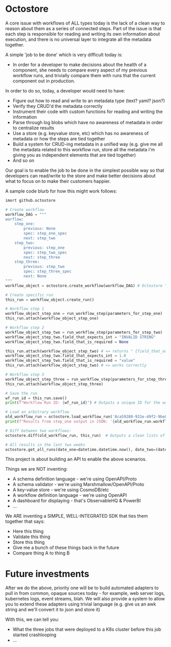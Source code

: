 # Octostore 

A core issue with workflows of ALL types today is the lack of a clean way to reason about them as a series of connected steps. Part of the issue is that each step is responsible for reading and writing its own information about execution, and there is no universal layer to integrate all the metadata together.

A simple 'job to be done' which is very difficult today is:
- In order for a developer to make decisions about the health of a component, she needs to compare every aspect of my previous workflow runs, and trivially compare them with runs that the current component out in production.

In order to do so, today, a developer would need to have:
- Figure out how to read and write to an metadata type (text? yaml? json?)
- Verify they CRUD'd the metadata correctly
- Instrument their code with custom functions for reading and writing the information
- Parse through log blobs which have no awareness of metadata in order to centralize results
- Use a store (e.g. keyvalue store, etc) which has no awareness of metadata or how the steps are tied together
- Build a system for CRUD-ing metadata in a unified way (e.g. give me all the metadata related to this workflow run, store all the metadata i'm giving you as independent elements that are tied together)
- And so on

Our goal is to enable the job to be done in the simplest possible way so that developers can read/write to the store and make better decisions about what to focus on to make their customers happier. 

A sample code blurb for how this might work follows:
```python
imort github.octostore

# Create workflow
workflow_DAG = """
worflow:
    step_one:
        previous: None
        spec: step_one_spec
        next: step_two
    step_two:
        previous: step_one
        spec: step_two_spec
        next: step_three
    step_three:
        previous: step_two
        spec: step_three_spec
        next: None
"""
workflow_object = octostore.create_workflow(workflow_DAG) # Octostore "workflow" object

# Create specific run
this_run = workflow_object.create_run()

# Workflow step 1
workflow_object_step_one = run_workflow_step(parameters_for_step_one)
this_run.attach(workflow_object_step_one)

# Workflow step 2
workflow_object_step_two = run_workflow_step(parameters_for_step_two)
workflow_object_step_two.field_that_expects_int = "INVALID STRING"
workflow_object_step_two.field_that_is_required = None

this_run.attach(workflow_object_step_two) # <= returns " {field_that_expects_int: 'expects 'int', but was provided 'string': "INVALID STRING", field_that_is_required: 'may not be null'}
workflow_object_step_two.field_that_expects_int = 1.0
workflow_object_step_two.field_that_is_required = "value"
this_run.attach(workflow_object_step_two) # <= works correctly

# Workflow step 3
workflow_object_step_three = run_workflow_step(parameters_for_step_three)
this_run.attach(workflow_object_step_three)

# Save the run
wf_run_id = this_run.save()
print(f"Workflow Run ID: {wf_run_id}") # Outputs a unique ID for the workflow run that I can use to load at any time

# Load an arbitrary workflow
old_workflow_run = octostore.load_workflow_run('8ca59280-931e-49f2-9be8-9f5612f77620') # Unique WF ID
print(f"Results from step_one output in JSON: '{old_workflow_run.workflow_step_one.output.to_json()}")

# Diff between two workflows:
octostore.diff(old_workflow_run, this_run)  # Outputs a clean lists of diffs

# All results in the last two weeks
octostore.get_all_runs(date_one=datetime.datetime.now(), date_two=(datetime.datetime.now().timedelta(days = 14)))
```

This project is about building an API to enable the above scenarios.

Things we are NOT inventing:
- A schema definition language - we're using OpenAPI/Proto
- A schema validator - we're using Marshmallow/OpenAPI/Proto
- A key-value store - we're using CosmoDB/etc
- A workflow definition language - we're using OpenAPI
- A dashboard for displaying - that's ObservableHQ & PowerBI
- ...

We ARE inventing a SIMPLE, WELL-INTEGRATED SDK that ties them together that says:
- Here this thing
- Validate this thing
- Store this thing
- Give me a bunch of these things back in the future
- Compare thing A to thing B

Future investments
==================
After we do the above, priority one will be to build automated adapters to pull in from common, opaque sources today - for example, web server logs, kubernetes logs, event streams, blah. We will also provide a system to allow you to extend these adapters using trivial language (e.g. give us an awk string and we'll convert it to json and store it)

With this, we can tell you:
- What the three jobs that were deployed to a K8s cluster before this job started crashlooping
- ...